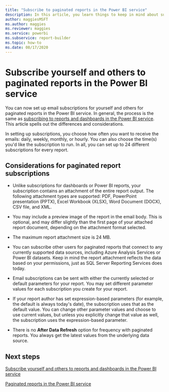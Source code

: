 ```yaml
---
title: "Subscribe to paginated reports in the Power BI service"
description: In this article, you learn things to keep in mind about subscribing to paginated reports in the Power BI service. 
author: maggiesMSFT
ms.author: maggies
ms.reviewer: maggies
ms.service: powerbi
ms.subservice: report-builder
ms.topic: how-to
ms.date: 08/17/2020
---
```


# Subscribe yourself and others to paginated reports in the Power BI service 

You can now set up email subscriptions for yourself and others for paginated reports in the Power BI service. In general, the process is the same as [subscribing to reports and dashboards in the Power BI service](end-user-subscribe.md). This article spells out the differences and considerations. 

In setting up subscriptions, you choose how often you want to receive the emails: daily, weekly, monthly, or hourly. You can also choose the time(s) you'd like the subscription to run. In all, you can set up to 24 different subscriptions for every report. 

## Considerations for paginated report subscriptions 

- Unlike subscriptions for dashboards or Power BI reports, your subscription contains an attachment of the entire report output.  The following attachment types are supported: PDF, PowerPoint presentation (PPTX), Excel Workbook (XLSX), Word Document (DOCX), CSV file, and XML.

- You may include a preview image of the report in the email body.  This is optional, and may differ slightly than the first page of your attached report document, depending on the attachment format selected. 

- The maximum report attachment size is 24 MB. 

- You can subscribe other users for paginated reports that connect to any currently supported data sources, including Azure Analysis Services or Power BI datasets. Keep in mind the report attachment reflects the data based on your permissions, just as SQL Server Reporting Services does today. 

- Email subscriptions can be sent with either the currently selected or default parameters for your report.  You may set different parameter values for each subscription you create for your report. 

- If your report author has set expression-based parameters (for example, the default is always today's date), the subscription uses that as the default value. You can change other parameter values and choose to use current values, but unless you explicitly change that value as well, the subscription uses the expression-based parameter.

- There is no **After Data Refresh** option for frequency with paginated reports. You always get the latest values from the underlying data source. 

## Next steps

[Subscribe yourself and others to reports and dashboards in the Power BI service](../collaborate-share/service-report-subscribe.md)

[Paginated reports in the Power BI service](end-user-paginated-report.md)
